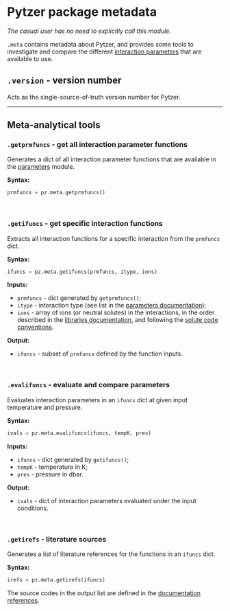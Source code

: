 # Pytzer package metadata

*The casual user has no need to explicitly call this module.*

`.meta` contains metadata about Pytzer, and provides some tools to investigate and compare the different [interaction parameters](../parameters) that are available to use.

## `.version` - version number

Acts as the single-source-of-truth version number for Pytzer.

---

## Meta-analytical tools

### `.getprmfuncs` - get all interaction parameter functions

Generates a dict of all interaction parameter functions that are available in the [parameters](../parameters) module.

**Syntax:**

```python
prmfuncs = pz.meta.getprmfuncs()
```

<br />

### `.getifuncs` - get specific interaction functions

Extracts all interaction functions for a specific interaction from the `prmfuncs` dict.

**Syntax:**

```python
ifuncs = pz.meta.getifuncs(prmfuncs, itype, ions)
```

**Inputs:**

  * `prmfuncs` - dict generated by `getprmfuncs()`;
  * `itype` - interaction type (see list in the [parameters documentation](../parameters/#interaction-parameter-functions));
  * `ions` - array of ions (or neutral solutes) in the interactions, in the order described in the [libraries documentation](../libraries/#how-a-parameter-library-works), and following the [solute code conventions](../../name-conventions).

**Output:**

  * `ifuncs` - subset of `prmfuncs` defined by the function inputs.

<br />

### `.evalifuncs` - evaluate and compare parameters

Evaluates interaction parameters in an `ifuncs` dict at given input temperature and pressure.

**Syntax:**

```python
ivals = pz.meta.evalifuncs(ifuncs, tempK, pres)
```

**Inputs:**

  * `ifuncs` - dict generated by `getifuncs()`;
  * `tempK` - temperature in K;
  * `pres` - pressure in dbar.

**Output:**

  * `ivals` - dict of interaction parameters evaluated under the input conditions.

<br />

### `.getirefs` - literature sources

Generates a list of literature references for the functions in an `ifuncs` dict.

**Syntax:**

```python
irefs = pz.meta.getirefs(ifuncs)
```

The source codes in the output list are defined in the [documentation references](../../refs).
